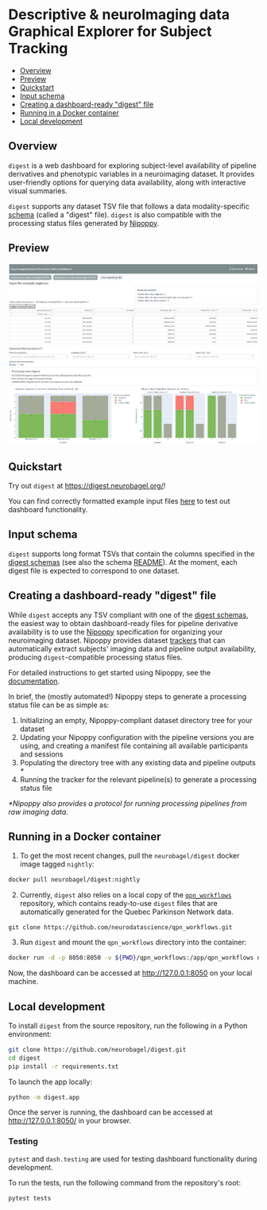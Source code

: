 # Descriptive & neuroImaging data Graphical Explorer for Subject Tracking

- [Overview](#overview)
- [Preview](#preview)  
- [Quickstart](#quickstart)  
- [Input schema](#input-schema)  
- [Creating a dashboard-ready "digest" file](#creating-a-dashboard-ready-digest-file)
- [Running in a Docker container](#running-in-a-docker-container)
- [Local development](#local-development)

## Overview
`digest` is a web dashboard for exploring subject-level availability of pipeline derivatives and phenotypic variables in a neuroimaging dataset.
It provides user-friendly options for querying data availability, along with interactive visual summaries.

`digest` supports any dataset TSV file that follows a data modality-specific [schema](/schemas/) (called a "digest" file).
`digest` is also compatible with the processing status files generated by [Nipoppy](https://nipoppy.readthedocs.io/en/stable/).

## Preview
![alt text](img/ui_overview_table.png?raw=true)
![alt text](img/ui_overview_plots.png?raw=true)

## Quickstart
Try out `digest` at https://digest.neurobagel.org/!

You can find correctly formatted example input files [here](/example_bagels/) to test out dashboard functionality.

## Input schema
`digest` supports long format TSVs that contain the columns specified in the [digest schemas](/schemas/) (see also the schema [README](https://github.com/neurobagel/digest/tree/main/schemas#readme)). 
At the moment, each digest file is expected to correspond to one dataset.

## Creating a dashboard-ready "digest" file
While `digest` accepts any TSV compliant with one of the [digest schemas](/schemas/), the easiest way to obtain dashboard-ready files for pipeline derivative availability is to use the [Nipoppy](https://neurobagel.org/nipoppy/overview/) specification for organizing your neuroimaging dataset.
Nipoppy provides dataset [trackers](https://nipoppy.readthedocs.io/en/stable/user_guide/tracking.html) that can automatically extract subjects' imaging data and pipeline output availability, producing `digest`-compatible processing status files.

For detailed instructions to get started using Nipoppy, see the [documentation](https://nipoppy.readthedocs.io/en/stable/). 

In brief, the (mostly automated!) Nipoppy steps to generate a processing status file can be as simple as:
1. Initializing an empty, Nipoppy-compliant dataset directory tree for your dataset
2. Updating your Nipoppy configuration with the pipeline versions you are using, and creating a manifest file containing all available participants and sessions
2. Populating the directory tree with any existing data and pipeline outputs _*_
3. Running the tracker for the relevant pipeline(s) to generate a processing status file

_*Nipoppy also provides a protocol for running processing pipelines from raw imaging data._

## Running in a Docker container

1. To get the most recent changes, pull the `neurobagel/digest` docker image tagged `nightly`:
```bash
docker pull neurobagel/digest:nightly
```

2. Currently, `digest` also relies on a local copy of the [`qpn_workflows`](https://github.com/neurodatascience/qpn_workflows) repository, which contains ready-to-use `digest` files that are automatically generated for the Quebec Parkinson Network data.
```
git clone https://github.com/neurodatascience/qpn_workflows.git
```

3. Run `digest` and mount the `qpn_workflows` directory into the container:
```bash
docker run -d -p 8050:8050 -v ${PWD}/qpn_workflows:/app/qpn_workflows neurobagel/digest:nightly
```

Now, the dashboard can be accessed at http://127.0.0.1:8050 on your local machine.

## Local development
To install `digest` from the source repository, run the following in a Python environment:
```bash
git clone https://github.com/neurobagel/digest.git
cd digest
pip install -r requirements.txt
```

To launch the app locally:
```bash
python -m digest.app
```
Once the server is running, the dashboard can be accessed at http://127.0.0.1:8050/ in your browser.

### Testing
`pytest` and `dash.testing` are used for testing dashboard functionality during development.

To run the tests, run the following command from the repository's root:
```bash
pytest tests
```
